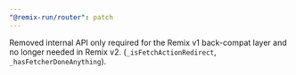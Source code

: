 ```yaml
---
"@remix-run/router": patch
---
```


Removed internal API only required for the Remix v1 back-compat layer and no longer needed in Remix v2. (`_isFetchActionRedirect`, `_hasFetcherDoneAnything`).
